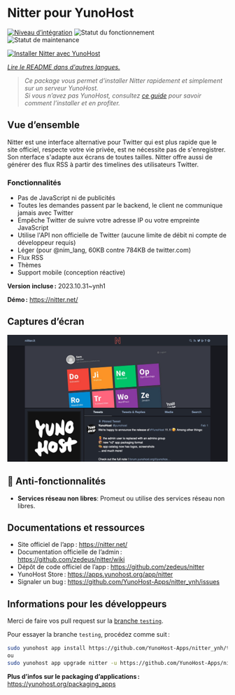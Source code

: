 <!--
Nota bene : ce README est automatiquement généré par <https://github.com/YunoHost/apps/tree/master/tools/readme_generator>
Il NE doit PAS être modifié à la main.
-->

# Nitter pour YunoHost

[![Niveau d’intégration](https://dash.yunohost.org/integration/nitter.svg)](https://dash.yunohost.org/appci/app/nitter) ![Statut du fonctionnement](https://ci-apps.yunohost.org/ci/badges/nitter.status.svg) ![Statut de maintenance](https://ci-apps.yunohost.org/ci/badges/nitter.maintain.svg)

[![Installer Nitter avec YunoHost](https://install-app.yunohost.org/install-with-yunohost.svg)](https://install-app.yunohost.org/?app=nitter)

*[Lire le README dans d'autres langues.](./ALL_README.md)*

> *Ce package vous permet d’installer Nitter rapidement et simplement sur un serveur YunoHost.*  
> *Si vous n’avez pas YunoHost, consultez [ce guide](https://yunohost.org/install) pour savoir comment l’installer et en profiter.*

## Vue d’ensemble

Nitter est une interface alternative pour Twitter qui est plus rapide que le site officiel, respecte votre vie privée, est ne nécessite pas de s'enregistrer. Son nterface s'adapte aux écrans de toutes tailles. Nitter offre aussi de générer des flux RSS à partir des timelines des utilisateurs Twitter.

### Fonctionnalités

- Pas de JavaScript ni de publicités
- Toutes les demandes passent par le backend, le client ne communique jamais avec Twitter
- Empêche Twitter de suivre votre adresse IP ou votre empreinte JavaScript
- Utilise l'API non officielle de Twitter (aucune limite de débit ni compte de développeur requis)
- Léger (pour @nim_lang, 60KB contre 784KB de twitter.com)
- Flux RSS
- Thèmes
- Support mobile (conception réactive)


**Version incluse :** 2023.10.31~ynh1

**Démo :** <https://nitter.net/>

## Captures d’écran

![Capture d’écran de Nitter](./doc/screenshots/screenshot.png)

## :red_circle: Anti-fonctionnalités

- **Services réseau non libres**: Promeut ou utilise des services réseau non libres.

## Documentations et ressources

- Site officiel de l’app : <https://nitter.net/>
- Documentation officielle de l’admin : <https://github.com/zedeus/nitter/wiki>
- Dépôt de code officiel de l’app : <https://github.com/zedeus/nitter>
- YunoHost Store : <https://apps.yunohost.org/app/nitter>
- Signaler un bug : <https://github.com/YunoHost-Apps/nitter_ynh/issues>

## Informations pour les développeurs

Merci de faire vos pull request sur la [branche `testing`](https://github.com/YunoHost-Apps/nitter_ynh/tree/testing).

Pour essayer la branche `testing`, procédez comme suit :

```bash
sudo yunohost app install https://github.com/YunoHost-Apps/nitter_ynh/tree/testing --debug
ou
sudo yunohost app upgrade nitter -u https://github.com/YunoHost-Apps/nitter_ynh/tree/testing --debug
```

**Plus d’infos sur le packaging d’applications :** <https://yunohost.org/packaging_apps>
